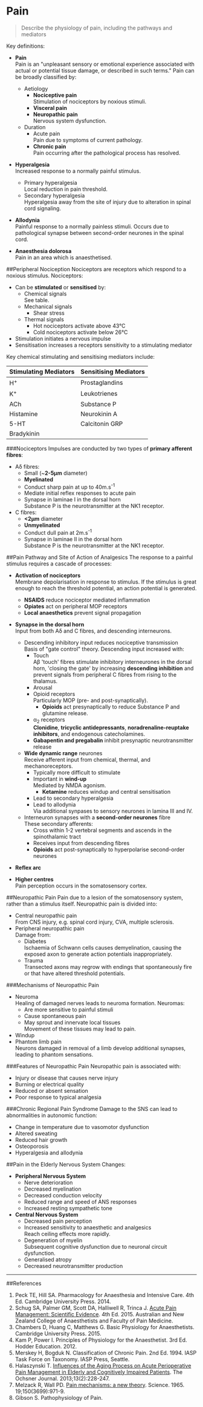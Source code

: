 # Pain
> Describe the physiology of pain, including the pathways and mediators


Key definitions:
* **Pain**  
Pain is an "unpleasant sensory or emotional experience associated with actual or potential tissue damage, or described in such terms." Pain can be broadly classified by:
  * Aetiology
    * **Nociceptive pain**  
      Stimulation of nociceptors by noxious stimuli.
    * **Visceral pain**  
    * **Neuropathic pain**  
    Nervous system dysfunction.
  * Duration
    * Acute pain  
    Pain due to symptoms of current pathology.
    * **Chronic pain**  
    Pain occurring after the pathological process has resolved.
    
    
* **Hyperalgesia**  
Increased response to a normally painful stimulus.
  * Primary hyperalgesia  
  Local reduction in pain threshold.
  * Secondary hyperalgesia  
  Hyperalgesia away from the site of injury due to alteration in spinal cord signaling.
  
  
* **Allodynia**  
Painful response to a normally painless stimuli. Occurs due to pathological synapse between second-order neurones in the spinal cord.

* **Anaesthesia dolorosa**  
Pain in an area which is anaesthetised.


##Peripheral Nociception
Nociceptors are receptors which respond to a noxious stimulus. Nociceptors:
* Can be **stimulated** or **sensitised** by:
  * Chemical signals  
  See table.
  * Mechanical signals
    * Shear stress
  * Thermal signals
    * Hot nociceptors activate above 43°C
    * Cold nociceptors activate below 26°C
* Stimulation initiates a nervous impulse
* Sensitisation increases a receptors sensitivity to a stimulating mediator  


Key chemical stimulating and sensitising mediators include:

|Stimulating Mediators|Sensitising Mediators|
|--|--|
|H<sup>+</sup>|Prostaglandins
|K<sup>+</sup>|Leukotrienes
|ACh|Substance P
|Histamine|Neurokinin A
|5-HT|Calcitonin GRP
|Bradykinin|||

###Nociceptors
Impulses are conducted by two types of **primary afferent fibres**:
* Aδ fibres:
  * Small (~**2-5μm** diameter)
  * **Myelinated**
  * Conduct sharp pain at up to 40m.s<sup>-1</sup>  
  * Mediate initial reflex responses to acute pain
  * Synapse in laminae I in the dorsal horn  
  Substance P is the neurotransmitter at the NK1 receptor.
* C fibres:
  * **<2μm** diameter
  * **Unmyelinated**
  * Conduct dull pain at 2m.s<sup>-1</sup>
  * Synapse in laminae II in the dorsal horn  
  Substance P is the neurotransmitter at the NK1 receptor.


##Pain Pathway and Site of Action of Analgesics
The response to a painful stimulus requires a cascade of processes:
* **Activation of nociceptors**  
  Membrane depolarisation in response to stimulus. If the stimulus is great enough to reach the threshold potential, an action potential is generated.
    * **NSAIDS** reduce nociceptor mediated inflammation
    * **Opiates** act on peripheral MOP receptors
    * **Local anaesthetics** prevent signal propagation
* **Synapse in the dorsal horn**  
  Input from both Aδ and C fibres, and descending interneurons.
    * Descending inhibitory input reduces nociceptive transmission  
    Basis of "gate control" theory. Descending input increased with:
      * Touch  
      Aβ 'touch' fibres stimulate inhibitory interneurones in the dorsal horn, 'closing the gate' by increasing **descending inhibition** and prevent signals from peripheral C fibres from rising to the thalamus.
      * Arousal
      * Opioid receptors  
      Particularly MOP (pre- and post-synaptically).
        * **Opioids** act presynaptically to reduce Substance P and glutamine release.
      * α<sub>2</sub> receptors  
      **Clonidine**, **tricyclic antidepressants**, **noradrenaline-reuptake inhibitors**, and endogenous catecholamines.
      * **Gabapentin and pregabalin** inhibit presynaptic neurotransmitter release
    * **Wide dynamic range** neurones  
    Receive afferent input from chemical, thermal, and mechanoreceptors.  
      * Typically more difficult to stimulate
      * Important in **wind-up**  
      Mediated by NMDA agonism.
        * **Ketamine** reduces windup and central sensitisation
      * Lead to secondary hyperalgesia
      * Lead to allodynia  
      Via additional synpases to sensory neurones in lamina III and IV.
  * Interneuron synapses with a **second-order neurones** fibre  
  These secondary afferents:
    * Cross within 1-2 vertebral segments and ascends in the spinothalamic tract
    * Receives input from descending fibres
    * **Opioids** act post-synaptically to hyperpolarise second-order neurones

  
    
* **Reflex arc**  

* **Higher centres**  
    Pain perception occurs in the somatosensory cortex.

##Neuropathic Pain
Pain due to a lesion of the somatosensory system, rather than a stimulus itself. Neuropathic pain is divided into:
* Central neuropathic pain  
From CNS injury, e.g. spinal cord injury, CVA, multiple sclerosis.
* Peripheral neuropathic pain  
Damage from:
    * Diabetes  
    Ischaemia of Schwann cells causes demyelination, causing the exposed axon to generate action potentials inappropriately.
    * Trauma  
    Transected axons may regrow with endings that spontaneously fire or that have altered threshold potentials.

###Mechanisms of Neuropathic Pain
* Neuroma  
Healing of damaged nerves leads to neuroma formation. Neuromas:
  * Are more sensitive to painful stimuli
  * Cause spontaneous pain
  * May sprout and innervate local tissues  
  Movement of these tissues may lead to pain.
* Windup
* Phantom limb pain  
Neurons damaged in removal of a limb develop additional synapses, leading to phantom sensations.
      



###Features of Neuropathic Pain
Neuropathic pain is associated with:
* Injury or disease that causes nerve injury
* Burning or electrical quality
* Reduced or absent sensation
* Poor response to typical analgesia

###Chronic Regional Pain Syndrome
Damage to the SNS can lead to abnormalities in autonomic function:
* Change in temperature due to vasomotor dysfunction
* Altered sweating
* Reduced hair growth
* Osteoporosis
* Hyperalgesia and allodynia

##Pain in the Elderly
Nervous System Changes:
* **Peripheral Nervous System**  
  * Nerve deterioration
  * Decreased myelination
  * Decreased conduction velocity
  * Reduced range and speed of ANS responses
  * Increased resting sympathetic tone
* **Central Nervous System**  
  * Decreased pain perception
  * Increased sensitivity to anaesthetic and analgesics  
  Reach ceiling effects more rapidly.
  * Degeneration of myelin  
  Subsequent cognitive dysfunction due to neuronal circuit dysfunction.
  * Generalised atropy
  * Decreased neurotransmitter production


---
##References
1. Peck TE, Hill SA. Pharmacology for Anaesthesia and Intensive Care. 4th Ed. Cambridge University Press. 2014.  
2. Schug SA, Palmer GM, Scott DA, Halliwell R, Trinca J. [Acute Pain Management: Scientific Evidence](http://fpm.anzca.edu.au/documents/apmse4_2015_final). 4th Ed. 2015. Australian and New Zealand College of Anaesthetists and Faculty of Pain Medicine.
3. Chambers D, Huang C, Matthews G. Basic Physiology for Anaesthetists. Cambridge University Press. 2015.
4. Kam P, Power I. Principles of Physiology for the Anaesthetist. 3rd Ed. Hodder Education. 2012.
5. Merskey H, Bogduk N. Classification of Chronic Pain. 2nd Ed. 1994. IASP Task Force on Taxonomy. IASP Press, Seattle. 
6. Halaszynski T. [Influences of the Aging Process on Acute Perioperative Pain Management in Elderly and Cognitively Impaired Patients](https://www.ncbi.nlm.nih.gov/pmc/articles/PMC3684333/). The Ochsner Journal. 2013;13(2):228-247.
7. Melzack R, Wall PD. [Pain mechanisms: a new theory](https://www.ncbi.nlm.nih.gov/pubmed/5320816). Science. 1965. 19;150(3699):971-9.
8. Gibson S. Pathophysiology of Pain.